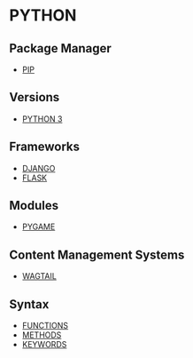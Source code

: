 # PYTHON

## Package Manager
- [PIP]()

## Versions
- [PYTHON 3]()

<!-- ### Resources -->
<!-- https://en.wikipedia.org/wiki/History_of_Python -->
<!-- https://www.python.org/doc/versions/ -->

## Frameworks
- [DJANGO]()
- [FLASK]()

## Modules	
- [PYGAME]()

<!-- ### Resources -->
<!-- https://www.pygame.org/ -->

## Content Management Systems
- [WAGTAIL]()

## Syntax

- [FUNCTIONS]()
- [METHODS]()
- [KEYWORDS]()

<!-- ## Resources -->
<!-- https://en.wikipedia.org/wiki/Python_(programming_language) -->
<!-- https://www.w3schools.com/python/ -->
<!-- https://www.codecademy.com/catalog/language/python -->
<!-- https://developer.mozilla.org/en-US/docs/Glossary/Python // https://www.python.org/ -->
<!-- https://code.visualstudio.com/docs/python/python-tutorial -->